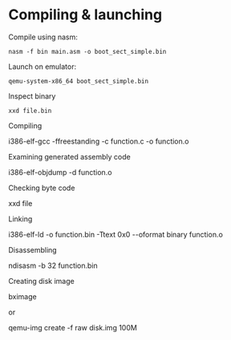 # Compiling & launching

Compile using nasm:

```nasm -f bin main.asm -o boot_sect_simple.bin```

Launch on emulator:

```qemu-system-x86_64 boot_sect_simple.bin```

Inspect binary

```xxd file.bin```

Compiling

i386-elf-gcc -ffreestanding -c function.c -o function.o

Examining generated assembly code

i386-elf-objdump -d function.o

Checking byte code

xxd file

Linking

i386-elf-ld -o function.bin -Ttext 0x0 --oformat binary function.o

Disassembling

ndisasm -b 32 function.bin

Creating disk image

bximage

or 

qemu-img create -f raw disk.img 100M